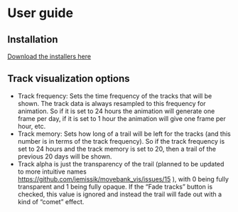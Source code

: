 # User guide

## Installation

[Download the installers here](https://github.com/jemissik/movebank_vis/releases)

## Track visualization options

- Track frequency: Sets the time frequency of the tracks that will be shown. The track data is always resampled to this frequency for animation. So if it is set to 24 hours the animation will generate one frame per day, if it is set to 1 hour the animation will give one frame per hour, etc.
- Track memory: Sets how long of a trail will be left for the tracks (and this number is in terms of the track frequency). So if the track frequency is set to 24 hours and the track memory is set to 20, then a trail of the previous 20 days will be shown.
- Track alpha is just the transparency of the trail (planned to be updated to more intuitive names https://github.com/jemissik/movebank_vis/issues/15 ), with 0 being fully transparent and 1 being fully opaque. If the “Fade tracks” button is checked, this value is ignored and instead the trail will fade out with a kind of “comet” effect.